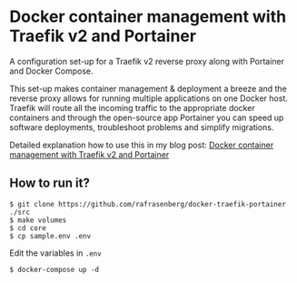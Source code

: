 # Docker container management with Traefik v2 and Portainer

A configuration set-up for a Traefik v2 reverse proxy along with Portainer and Docker Compose.

This set-up makes container management & deployment a breeze and the reverse proxy allows for running multiple applications on one Docker host. Traefik will route all the incoming traffic to the appropriate docker containers and through the open-source app Portainer you can speed up software deployments, troubleshoot problems and simplify migrations.

Detailed explanation how to use this in my blog post:
[Docker container management with Traefik v2 and Portainer](https://rafrasenberg.com/posts/docker-container-management-with-traefik-v2-and-portainer/)

## How to run it?

```
$ git clone https://github.com/rafrasenberg/docker-traefik-portainer ./src
$ make volumes
$ cd core
$ cp sample.env .env
```
Edit the variables in `.env`
```
$ docker-compose up -d
```
